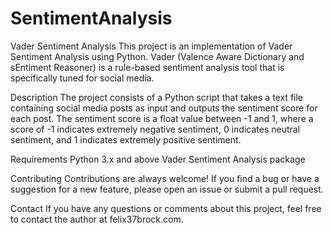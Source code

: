 # SentimentAnalysis

Vader Sentiment Analysis
This project is an implementation of Vader Sentiment Analysis using Python. Vader (Valence Aware Dictionary and sEntiment Reasoner) is a rule-based sentiment analysis tool that is specifically tuned for social media.

Description
The project consists of a Python script that takes a text file containing social media posts as input and outputs the sentiment score for each post. The sentiment score is a float value between -1 and 1, where a score of -1 indicates extremely negative sentiment, 0 indicates neutral sentiment, and 1 indicates extremely positive sentiment.

Requirements
Python 3.x and above
Vader Sentiment Analysis package

Contributing
Contributions are always welcome! If you find a bug or have a suggestion for a new feature, please open an issue or submit a pull request.

Contact
If you have any questions or comments about this project, feel free to contact the author at felix37brock.com.
